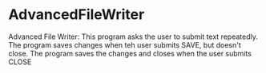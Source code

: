 # AdvancedFileWriter
Advanced File Writer:   This program asks the user to submit text repeatedly. The program saves changes when teh user submits SAVE, but doesn't close. The program saves the changes and closes when the user submits CLOSE
